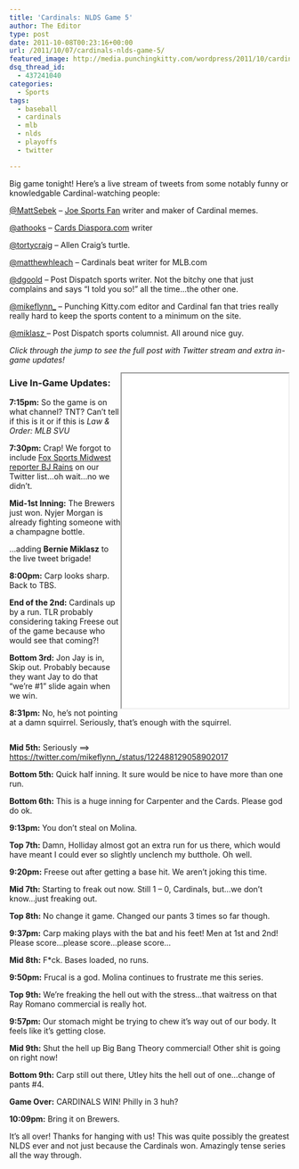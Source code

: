 ```yaml
---
title: 'Cardinals: NLDS Game 5'
author: The Editor
type: post
date: 2011-10-08T00:23:16+00:00
url: /2011/10/07/cardinals-nlds-game-5/
featured_image: http://media.punchingkitty.com/wordpress/2011/10/cardinal_fans_1.jpeg
dsq_thread_id:
  - 437241040
categories:
  - Sports
tags:
  - baseball
  - cardinals
  - mlb
  - nlds
  - playoffs
  - twitter

---
```

Big game tonight! Here&#8217;s a live stream of tweets from some notably funny or knowledgable Cardinal-watching people:

<a href="https://twitter.com/#!/MattSebek" target="_blank">@MattSebek</a> &#8211; <a href="http://joesportsfan.com" target="_blank">Joe Sports Fan</a> writer and maker of Cardinal memes.

<a href="https://twitter.com/#!/athooks" target="_blank">@athooks</a> &#8211; <a href="http://CardsDiaspora.com" target="_blank">Cards Diaspora.com</a> writer

<a href="https://twitter.com/#!/TortyCraig" target="_blank">@tortycraig</a> &#8211; Allen Craig&#8217;s turtle.

<a href="https://twitter.com/#!/MatthewHLeach" target="_blank">@matthewhleach</a> &#8211; Cardinals beat writer for MLB.com

<a href="https://twitter.com/#!/dgoold" target="_blank">@dgoold</a> &#8211; Post Dispatch sports writer. Not the bitchy one that just complains and says &#8220;I told you so!&#8221; all the time&#8230;the other one.

<a href="https://twitter.com/#!/mikeflynn_" target="_blank">@mikeflynn_</a> &#8211; Punching Kitty.com editor and Cardinal fan that tries really really hard to keep the sports content to a minimum on the site.

<a href="https://twitter.com/#!/miklasz" target="_blank">@miklasz </a>&#8211; Post Dispatch sports columnist. All around nice guy.

_Click through the jump to see the full post with Twitter stream and extra in-game updates!_

<!--more-->

<iframe style="width: 300px; height: 600px; float: right;" src="/cardinal_twitter.html" width="320" height="240"></iframe>

### Live In-Game Updates:

**7:15pm:** So the game is on what channel? TNT? Can&#8217;t tell if this is it or if this is _Law & Order: MLB SVU_

**7:30pm:** Crap! We forgot to include <a href="http://twitter.com/bjrains" target="_blank">Fox Sports Midwest reporter BJ Rains</a> on our Twitter list&#8230;oh wait&#8230;no we didn&#8217;t.

**Mid-1st Inning:** The Brewers just won. Nyjer Morgan is already fighting someone with a champagne bottle.

&#8230;adding **Bernie Miklasz** to the live tweet brigade!

**8:00pm:** Carp looks sharp. Back to TBS.

**End of the 2nd:** Cardinals up by a run. TLR probably considering taking Freese out of the game because who would see that coming?!

**Bottom 3rd:** Jon Jay is in, Skip out. Probably because they want Jay to do that &#8220;we&#8217;re #1&#8221; slide again when we win.

**8:31pm:** No, he&#8217;s not pointing at a damn squirrel. Seriously, that&#8217;s enough with the squirrel.

[<img class="alignnone size-full wp-image-10763" title="nlds5_frucal_slide" src="http://media.punchingkitty.com/wordpress/2011/10/nlds5_frucal_slide.jpeg?filter=resize&w=250" alt="" />][1]

**Mid 5th:** Seriously ==> <a href="https://twitter.com/mikeflynn_/status/122488129058902017" target="_blank">https://twitter.com/mikeflynn_/status/122488129058902017</a>

**Bottom 5th:** Quick half inning. It sure would be nice to have more than one run.

**Bottom 6th:** This is a huge inning for Carpenter and the Cards. Please god do ok.

**9:13pm:** You don&#8217;t steal on Molina.

**Top 7th:** Damn, Holliday almost got an extra run for us there, which would have meant I could ever so slightly unclench my butthole. Oh well.

**9:20pm:** Freese out after getting a base hit. We aren&#8217;t joking this time.

**Mid 7th:** Starting to freak out now. Still 1 &#8211; 0, Cardinals, but&#8230;we don&#8217;t know&#8230;just freaking out.

**Top 8th:** No change it game. Changed our pants 3 times so far though.

**9:37pm:** Carp making plays with the bat and his feet! Men at 1st and 2nd! Please score&#8230;please score&#8230;please score&#8230;

**Mid 8th:** F*ck. Bases loaded, no runs.

**9:50pm:** Frucal is a god. Molina continues to frustrate me this series.

**Top 9th:** We&#8217;re freaking the hell out with the stress&#8230;that waitress on that Ray Romano commercial is really hot.

**9:57pm:** Our stomach might be trying to chew it&#8217;s way out of our body. It feels like it&#8217;s getting close.

**Mid 9th:** Shut the hell up Big Bang Theory commercial! Other shit is going on right now!

**Bottom 9th:** Carp still out there, Utley hits the hell out of one&#8230;change of pants #4.

**Game Over:** CARDINALS WIN! Philly in 3 huh?

**10:09pm:** Bring it on Brewers.

It&#8217;s all over! Thanks for hanging with us! This was quite possibly the greatest NLDS ever and not just because the Cardinals won. Amazingly tense series all the way through.

 [1]: http://media.punchingkitty.com/wordpress/2011/10/nlds5_frucal_slide.jpeg